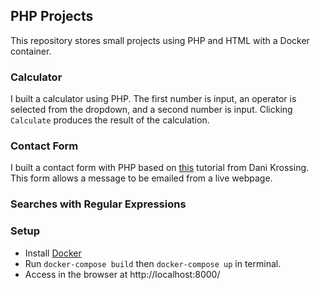 ## PHP Projects
This repository stores small projects using PHP and HTML with a Docker container. 

### Calculator
I built a calculator using PHP. The first number is input, an operator is selected from the dropdown, and a second number is input. Clicking `Calculate` produces the result of the calculation.

### Contact Form
I built a contact form with PHP based on [this](https://www.youtube.com/watch?v=4q0gYjAVonI&t=14s) tutorial from Dani Krossing. This form allows a message to be emailed from a live webpage. 

### Searches with Regular Expressions


### Setup

- Install [Docker](https://docs.docker.com/desktop/install/mac-install/) 
- Run `docker-compose build` then `docker-compose up` in terminal. 
- Access in the browser at http://localhost:8000/



